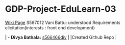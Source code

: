 # GDP-Project-EduLearn-03
[Wiki Page](https://github.com/s566466div/GDP-Project-EduLearn-03/wiki)
S567012 Vani Battu: understood Requirements elicitation(interests : front end development)

| - **Divya Bathala:** [s566466div](https://github.com/s566466div) |
|Created Github Repo |

